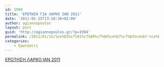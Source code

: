 ```yaml
---
id: 1994
title: 'ΕΡΩΤΗΣΗ ΓΙΑ ΛΑΡΚΟ ΙΑΝ 2011'
date: '2011-01-15T13:10:36+02:00'
author: agiannopoulos
layout: post
guid: 'http://agiannopoulos.gr/?p=1994'
permalink: /2011/01/15/%ce%b5%cf%81%cf%89%cf%84%ce%b7%cf%83%ce%b7-%ce%b3%ce%b9%ce%b1-%ce%bb%ce%b1%cf%81%ce%ba%ce%bf-%ce%b9%ce%b1%ce%bd-2011/
categories:
    - Ερωτήσεις
---
```


[ΕΡΩΤΗΣΗ ΛΑΡΚΟ ΙΑΝ 2011](http://agiannopoulos.gr/2011/01/15/%ce%b5%cf%81%cf%89%cf%84%ce%b7%cf%83%ce%b7-%ce%b3%ce%b9%ce%b1-%ce%bb%ce%b1%cf%81%ce%ba%ce%bf-%ce%b9%ce%b1%ce%bd-2011/%ce%b5%cf%81%cf%89%cf%84%ce%b7%cf%83%ce%b7-%ce%bb%ce%b1%cf%81%ce%ba%ce%bf-%ce%b9%ce%b1%ce%bd-2011/)